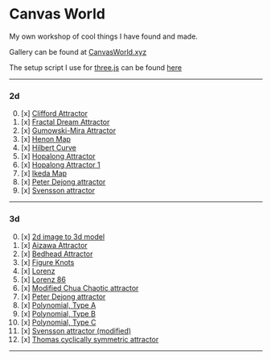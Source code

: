 
# Canvas World

My own workshop of cool things I have found and made.

Gallery can be found at [CanvasWorld.xyz](http://CanvasWorld.xyz)

The setup script I use for [three.js](https://threejs.org/) can be found [here](/ThreeSetup.js)

----


### 2d
0. [x] [Clifford Attractor](http://canvasworld.xyz/2d_Clifford_Attractor)
1. [x] [Fractal Dream Attractor](http://canvasworld.xyz/2d_Fractal_Dream_Attractor)
2. [x] [Gumowski-Mira Attractor](http://canvasworld.xyz/2d_Gumowski-Mira_Attractor)
3. [x] [Henon Map](http://canvasworld.xyz/2d_Henon_Map)
4. [x] [Hilbert Curve](http://canvasworld.xyz/2d_Hilbert_Curve)
5. [x] [Hopalong Attractor](http://canvasworld.xyz/2d_Hopalong_Attractor)
6. [x] [Hopalong Attractor 1](http://canvasworld.xyz/2d_Hopalong_Attractor_1)
7. [x] [Ikeda Map](http://canvasworld.xyz/2d_Ikeda_Map)
8. [x] [Peter Dejong attractor](http://canvasworld.xyz/2d_Peter_Dejong_attractor)
9. [x] [Svensson attractor](http://canvasworld.xyz/2d_Svensson_attractor)
---
### 3d
0. [x] [2d image to 3d model](http://canvasworld.xyz/3d_2d_image_to_3d_model)
1. [x] [Aizawa Attractor](http://canvasworld.xyz/3d_Aizawa_Attractor)
2. [x] [Bedhead Attractor](http://canvasworld.xyz/3d_Bedhead_Attractor)
3. [x] [Figure Knots](http://canvasworld.xyz/3d_Figure_Knots)
4. [x] [Lorenz](http://canvasworld.xyz/3d_Lorenz)
5. [x] [Lorenz 86](http://canvasworld.xyz/3d_Lorenz_86)
6. [x] [Modified Chua Chaotic attractor](http://canvasworld.xyz/3d_Modified_Chua_Chaotic_attractor)
7. [x] [Peter Dejong attractor](http://canvasworld.xyz/3d_Peter_Dejong_attractor)
8. [x] [Polynomial, Type A](http://canvasworld.xyz/3d_Polynomial,_Type_A)
9. [x] [Polynomial, Type B](http://canvasworld.xyz/3d_Polynomial,_Type_B)
10. [x] [Polynomial, Type C](http://canvasworld.xyz/3d_Polynomial,_Type_C)
11. [x] [Svensson attractor (modified)](http://canvasworld.xyz/3d_Svensson_attractor_(modified))
12. [x] [Thomas cyclically symmetric attractor](http://canvasworld.xyz/3d_Thomas_cyclically_symmetric_attractor)
---